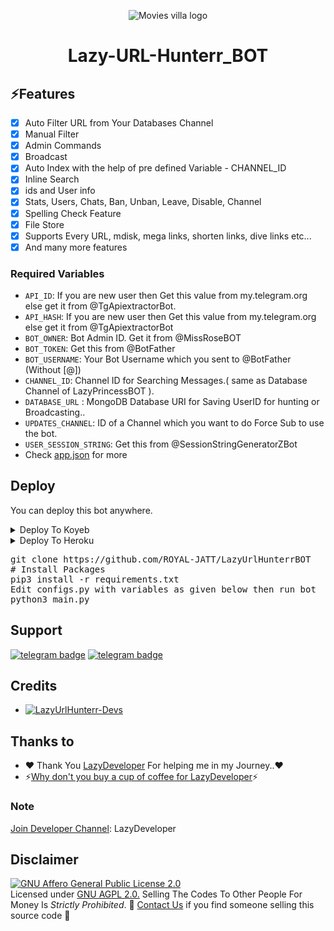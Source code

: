<p align="center">
  <img src="https://telegra.ph/file/71a38d9a8f3bc6cab4a88.jpg" alt="Movies villa  logo">
</p>
<h1 align="center">
  <b> Lazy-URL-Hunterr_BOT </b>
</h1>

## ⚡️Features

- [x] Auto Filter URL from Your Databases Channel
- [x] Manual Filter
- [x] Admin Commands
- [x] Broadcast
- [x] Auto Index with the help of pre defined Variable - CHANNEL_ID
- [x] Inline Search
- [x] ids and User info 
- [x] Stats, Users, Chats, Ban, Unban, Leave, Disable, Channel
- [x] Spelling Check Feature
- [x] File Store
- [x] Supports Every URL, mdisk, mega links, shorten links, dive links etc...
- [x] And many more features

### Required Variables
* `API_ID`: If you are new user then Get this value from my.telegram.org else get it from @TgApiextractorBot.
* `API_HASH`: If you are new user then Get this value from my.telegram.org else get it from @TgApiextractorBot
* `BOT_OWNER`: Bot Admin ID. Get it from @MissRoseBOT
* `BOT_TOKEN`: Get this from @BotFather
* `BOT_USERNAME`: Your Bot Username which you sent to @BotFather (Without [@])
* `CHANNEL_ID`: Channel ID for Searching Messages.( same as Database Channel of LazyPrincessBOT ).
* `DATABASE_URL` : MongoDB Database URI for Saving UserID for hunting or Broadcasting..
* `UPDATES_CHANNEL`: ID of a Channel which you want to do Force Sub to use the bot.
* `USER_SESSION_STRING`: Get this from @SessionStringGeneratorZBot
* Check [app.json](https://github.com/LazyDeveloperr/LazyUrlHunterrBOT/blob/main/app.json) for more


## Deploy
You can deploy this bot anywhere.


<details><summary>Deploy To Koyeb</summary>
 <p>
   <pre>gunicorn app:app & python3 main.py</pre>
 <br>
 <a target="_blank" href="https://app.koyeb.com/deploy?type=git&repository=github.com/LazyDeveloperr/LazyUrlHunterrBOT&branch=main&name=lazyhunterbot"><img alt="Deploy to Koyeb" src="https://binbashbanana.github.io/deploy-buttons/buttons/remade/koyeb.svg"></a>
 </p>
</details>

<details><summary>Deploy To Heroku</summary>
<p>
<br>
<a href="https://heroku.com/deploy?template=https://github.com/ROYAL-JATT/LazyUrlHunterrBOT">
  <img src="https://www.herokucdn.com/deploy/button.svg" alt="Deploy">
</a>
</p>
</details>

<p>
<pre>
git clone https://github.com/ROYAL-JATT/LazyUrlHunterrBOT
# Install Packages
pip3 install -r requirements.txt
Edit configs.py with variables as given below then run bot
python3 main.py
</pre>
</p>

## Support
[![telegram badge](https://img.shields.io/badge/Telegram-Group-30302f?style=flat&logo=telegram)](https://telegram.dog/LazyPrincessSupport)
[![telegram badge](https://img.shields.io/badge/Telegram-Channel-30302f?style=flat&logo=telegram)](https://telegram.dog/LazyDeveloper)

## Credits 
* [![LazyUrlHunterr-Devs](https://img.shields.io/static/v1?label=LazyUrlHunterBOT&message=devs&color=critical)](https://telegram.dog/LazyDeveloper)


## Thanks to 
 - ❤️ Thank You [LazyDeveloper](https://telegram.me/LazyDeveloper) For helping me in my Journey..❤️
 - ⚡️[Why don't you buy a cup of coffee for LazyDeveloper](https://telegram.me/LazyDeveloper)⚡️

### Note

[Join Developer Channel](https://telegram.dog/LazyDeveloper): LazyDeveloper

## Disclaimer
[![GNU Affero General Public License 2.0](https://www.gnu.org/graphics/agplv3-155x51.png)](https://www.gnu.org/licenses/agpl-3.0.en.html#header)    
Licensed under [GNU AGPL 2.0.](https://github.com/LazyDeveloperr/LazyUrlHunterrBOT/blob/main/LICENSE)
Selling The Codes To Other People For Money Is *Strictly Prohibited*.
🔺 [Contact Us](https://telegram.me/mRiderDM) if you find someone selling this source code 🔺



